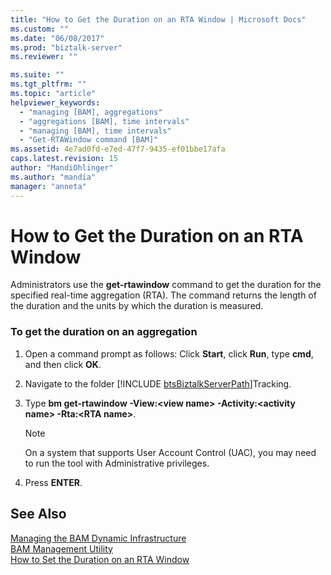 ```yaml
---
title: "How to Get the Duration on an RTA Window | Microsoft Docs"
ms.custom: ""
ms.date: "06/08/2017"
ms.prod: "biztalk-server"
ms.reviewer: ""

ms.suite: ""
ms.tgt_pltfrm: ""
ms.topic: "article"
helpviewer_keywords: 
  - "managing [BAM], aggregations"
  - "aggregations [BAM], time intervals"
  - "managing [BAM], time intervals"
  - "Get-RTAWindow command [BAM]"
ms.assetid: 4e7ad0fd-e7ed-47f7-9435-ef01bbe17afa
caps.latest.revision: 15
author: "MandiOhlinger"
ms.author: "mandia"
manager: "anneta"
---
```

# How to Get the Duration on an RTA Window
Administrators use the **get-rtawindow** command to get the duration for the specified real-time aggregation (RTA). The command returns the length of the duration and the units by which the duration is measured.  
  
### To get the duration on an aggregation  
  
1. Open a command prompt as follows: Click **Start**, click **Run**, type **cmd**, and then click **OK**.  
  
2. Navigate to the folder [!INCLUDE [btsBiztalkServerPath](../includes/btsbiztalkserverpath-md.md)]Tracking.  
  
3. Type **bm get-rtawindow -View:\<view name\> -Activity:\<activity name\> -Rta:\<RTA name\>**.  
  
   > [!NOTE]
   >  On a system that supports User Account Control (UAC), you may need to run the tool with Administrative privileges.  
  
4. Press **ENTER**.  
  
## See Also  
 [Managing the BAM Dynamic Infrastructure](../core/managing-the-bam-dynamic-infrastructure.md)   
 [BAM Management Utility](../core/bam-management-utility.md)   
 [How to Set the Duration on an RTA Window](../core/how-to-set-the-duration-on-an-rta-window.md)